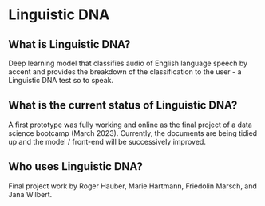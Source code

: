 # Linguistic DNA

## What is Linguistic DNA?
Deep learning model that classifies audio of English language speech by accent and provides the breakdown of the classification to the user - a Linguistic DNA test so to speak.

## What is the current status of Linguistic DNA?
A first prototype was fully working and online as the final project of a data science bootcamp (March 2023). Currently, the documents are being tidied up and the model / front-end will be successively improved.

## Who uses Linguistic DNA?
Final project work by Roger Hauber, Marie Hartmann, Friedolin Marsch, and Jana Wilbert.
